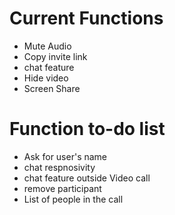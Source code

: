 # Current Functions
* Mute Audio
* Copy invite link
* chat feature
* Hide video
* Screen Share

# Function to-do list
* Ask for user's name
* chat respnosivity
* chat feature outside Video call
* remove participant
* List of people in the call
